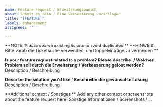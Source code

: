 ```yaml
---
name: Feature request / Erweiterungswunsch
about: Submit an idea / Eine Verbesserung vorschlagen
title: "[FEATURE]"
labels: enhancement
assignees: ''

---
```


**NOTE: Please search existing tickets to avoid duplicates **
**HINWEIS: Bitte vorab die Ticketsuche verwenden, um Doppeleinträge zu vermeiden **



**Is your feature request related to a problem? Please describe. / Welches Problem soll durch die Erweiterung / Verbesserung gelöst werden?**
Description / Beschreibung

**Describe the solution you'd like / Beschreibe die gewünschte Lösung**
Description / Beschreibung

**Additional context / Sonstiges **
Add any other context or screenshots about the feature request here.
Sonstige Informationen / Screenshots / ...
